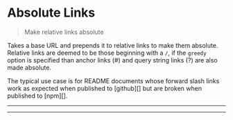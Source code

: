 # Absolute Links

<? @include readme/badges.md ?>

> Make relative links absolute

Takes a base URL and prepends it to relative links to make them absolute. Relative links are deemed to be those beginning with a `/`, if the `greedy` option is specified than anchor links (#) and query string links (?) are also made absolute.

The typical use case is for README documents whose forward slash links work as expected when published to [github][] but are broken when published to [npm][].

<? @include {=readme} install.md ?>

***
<!-- @toc -->
***

<? @include {=readme} usage.md example.md help.md ?>

<? @exec mkapi index.js absolute.js --title=API --level=2 ?>
<? @include {=readme} license.md links.md ?>
